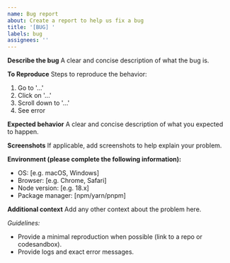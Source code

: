 ```yaml
---
name: Bug report
about: Create a report to help us fix a bug
title: '[BUG] '
labels: bug
assignees: ''
---
```


**Describe the bug**
A clear and concise description of what the bug is.

**To Reproduce**
Steps to reproduce the behavior:
1. Go to '...'
2. Click on '...'
3. Scroll down to '...'
4. See error

**Expected behavior**
A clear and concise description of what you expected to happen.

**Screenshots**
If applicable, add screenshots to help explain your problem.

**Environment (please complete the following information):**
- OS: [e.g. macOS, Windows]
- Browser: [e.g. Chrome, Safari]
- Node version: [e.g. 18.x]
- Package manager: [npm/yarn/pnpm]

**Additional context**
Add any other context about the problem here.

_Guidelines:_
- Provide a minimal reproduction when possible (link to a repo or codesandbox).
- Provide logs and exact error messages.


